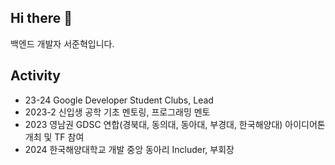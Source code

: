 ## Hi there 👋

백엔드 개발자 서준혁입니다.

## Activity
- 23-24 Google Developer Student Clubs, Lead
- 2023-2 신입생 공학 기초 멘토링, 프로그래밍 멘토
- 2023 영남권 GDSC 연합(경북대, 동의대, 동아대, 부경대, 한국해양대) 아이디어톤 개최 및 TF 참여
- 2024 한국해양대학교 개발 중앙 동아리 Includer, 부회장
